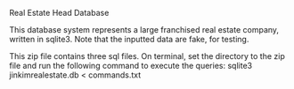 Real Estate Head Database

This database system represents a large franchised real estate company,
written in sqlite3. Note that the inputted data are fake, for testing.

This zip file contains three sql files. On terminal, set the directory
to the zip file and run the following command to execute the queries:
sqlite3 jinkimrealestate.db < commands.txt

